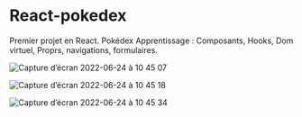 # React-pokedex
Premier projet en React. Pokédex
Apprentissage : Composants, Hooks, Dom virtuel, Proprs, navigations, formulaires.

![Capture d’écran 2022-06-24 à 10 45 07](https://user-images.githubusercontent.com/92720413/175499354-4bc5a1a8-1616-4ddf-bb1d-bfbb7b413989.png)


![Capture d’écran 2022-06-24 à 10 45 18](https://user-images.githubusercontent.com/92720413/175499369-6cac201b-7d66-4b9f-8374-ccb6005be432.png)




![Capture d’écran 2022-06-24 à 10 45 34](https://user-images.githubusercontent.com/92720413/175499389-5fcd46bd-7fc1-479a-8082-d621f6cf3af9.png)


